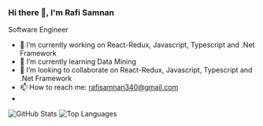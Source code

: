    ### Hi there 👋, I'm Rafi Samnan
  Software Engineer 

- 🔭 I’m currently working on React-Redux, Javascript, Typescript and .Net Framework
- 🌱 I’m currently learning Data Mining
- 👯 I’m looking to collaborate on React-Redux, Javascript, Typescript and .Net Framework
- 📫 How to reach me: rafisamnan340@gmail.com
- 
![GitHub Stats](https://github-readme-stats.vercel.app/api?username=rafi340&show_icons=true&count_private=true&theme=default) ![Top Languages](https://github-readme-stats.vercel.app/api/top-langs/?username=rafi340&layout=compact&theme=default)


